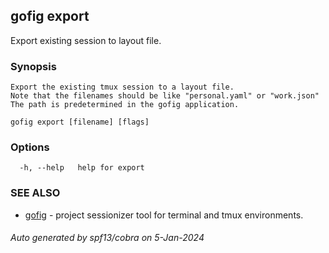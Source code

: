 ## gofig export

Export existing session to layout file.

### Synopsis


	Export the existing tmux session to a layout file.
	Note that the filenames should be like "personal.yaml" or "work.json"
	The path is predetermined in the gofig application.
	

```
gofig export [filename] [flags]
```

### Options

```
  -h, --help   help for export
```

### SEE ALSO

* [gofig](gofig.md)	 - project sessionizer tool for terminal and tmux environments.

###### Auto generated by spf13/cobra on 5-Jan-2024

